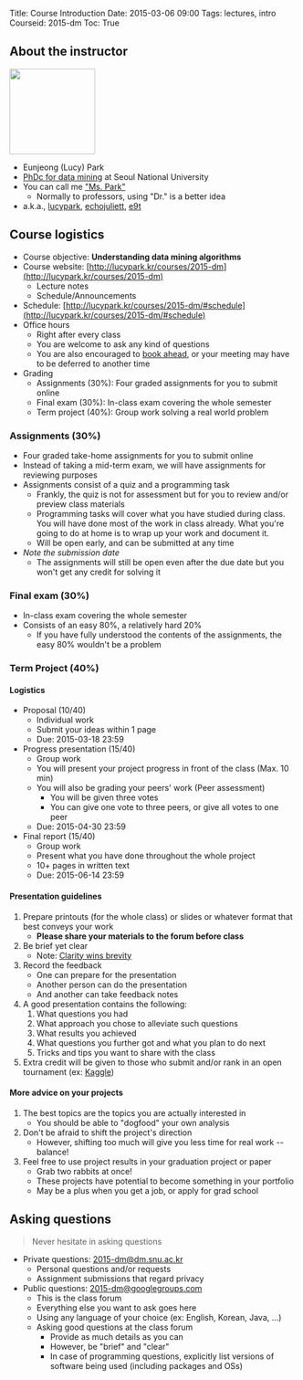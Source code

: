 Title: Course Introduction
Date: 2015-03-06 09:00
Tags: lectures, intro
Courseid: 2015-dm
Toc: True

## About the instructor

<img src="{filename}/images/me.jpg" width="150px" class="pull-right">

- Eunjeong (Lucy) Park
- [PhDc for data mining](http://dm.snu.ac.kr/~epark) at Seoul National University
- You can call me ["Ms. Park"](http://www.phdcomics.com/comics/archive.php?comicid=1153)
    - Normally to professors, using "Dr." is a better idea
- a.k.a., [lucypark](http://lucypark.kr), [echojuliett](http://twitter.com/echojuliett), [e9t](http://github.com/e9t)

## Course logistics

- Course objective: **Understanding data mining algorithms**
- Course website: [http://lucypark.kr/courses/2015-dm](http://lucypark.kr/courses/2015-dm)
    - Lecture notes
    - Schedule/Announcements
- Schedule: [http://lucypark.kr/courses/2015-dm/#schedule](http://lucypark.kr/courses/2015-dm/#schedule)
- Office hours
    - Right after every class
    - You are welcome to ask any kind of questions
    - You are also encouraged to [book ahead](mailto:epark@dm.snu.ac.kr), or your meeting may have to be deferred to another time
- Grading
    - Assignments (30%): Four graded assignments for you to submit online
    - Final exam (30%): In-class exam covering the whole semester
    - Term project (40%): Group work solving a real world problem

### Assignments (30%)

- Four graded take-home assignments for you to submit online
- Instead of taking a mid-term exam, we will have assignments for reviewing purposes
- Assignments consist of a quiz and a programming task
    - Frankly, the quiz is not for assessment but for you to review and/or preview class materials
    - Programming tasks will cover what you have studied during class. You will have done most of the work in class already. What you're going to do at home is to wrap up your work and document it.
    - Will be open early, and can be submitted at any time
- *Note the submission date*
    - The assignments will still be open even after the due date but you won't get any credit for solving it

### Final exam (30%)

- In-class exam covering the whole semester
- Consists of an easy 80%, a relatively hard 20%
    - If you have fully understood the contents of the assignments, the easy 80% wouldn't be a problem

### Term Project (40%)

#### Logistics

- Proposal (10/40)
    - Individual work
    - Submit your ideas within 1 page
    - Due: 2015-03-18 23:59
- Progress presentation (15/40)
    - Group work
    - You will present your project progress in front of the class (Max. 10 min)
    - You will also be grading your peers' work (Peer assessment)
        - You will be given three votes
        - You can give one vote to three peers, or give all votes to one peer
    - Due: 2015-04-30 23:59
- Final report (15/40)
    - Group work
    - Present what you have done throughout the whole project
    - 10+ pages in written text
    - Due: 2015-06-14 23:59

#### Presentation guidelines
1. Prepare printouts (for the whole class) or slides or whatever format that best conveys your work
    - **Please share your materials to the forum before class**
1. Be brief yet clear
    - Note: [Clarity wins brevity](http://echojuliett.tumblr.com/post/32108001510/clarity-brevity)
1. Record the feedback
    - One can prepare for the presentation
    - Another person can do the presentation
    - And another can take feedback notes
1. A good presentation contains the following:
    1. What questions you had
    1. What approach you chose to alleviate such questions
    1. What results you achieved
    1. What questions you further got and what you plan to do next
    1. Tricks and tips you want to share with the class
1. Extra credit will be given to those who submit and/or rank in an open tournament (ex: [Kaggle](http://kaggle.com))

#### More advice on your projects

1. The best topics are the topics you are actually interested in
    - You should be able to "dogfood" your own analysis
1. Don't be afraid to shift the project's direction
    - However, shifting too much will give you less time for real work -- balance!
1. Feel free to use project results in your graduation project or paper
    - Grab two rabbits at once!
    - These projects have potential to become something in your portfolio
    - May be a plus when you get a job, or apply for grad school

## Asking questions

> Never hesitate in asking questions

- Private questions: [2015-dm@dm.snu.ac.kr](mailto:2015-dm@dm.snu.ac.kr)
    - Personal questions and/or requests
    - Assignment submissions that regard privacy
- Public questions: [2015-dm@googlegroups.com](mailto:2015-dm@googlegroups.com)
    - This is the class forum
    - Everything else you want to ask goes here
    - Using any language of your choice (ex: English, Korean, Java, ...)
    - Asking good questions at the class forum
        - Provide as much details as you can
        - However, be "brief" and "clear"
        - In case of programming questions, explicitly list versions of software being used (including packages and OSs)
